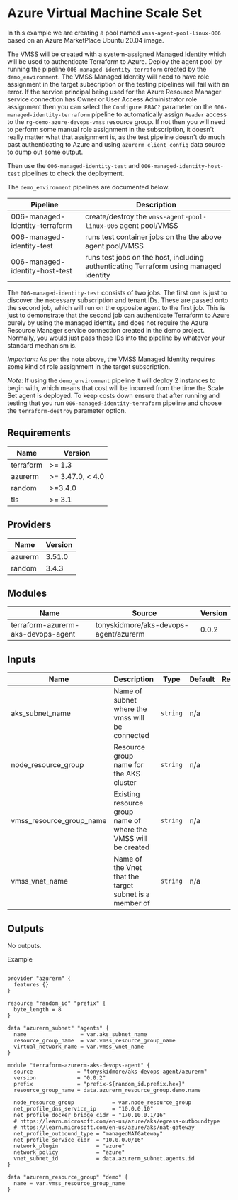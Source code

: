 # Azure Virtual Machine Scale Set

In this example we are creating a pool named `vmss-agent-pool-linux-006` based on an Azure MarketPlace Ubuntu 20.04 image.

The VMSS will be created with a system-assigned
[Managed Identity](https://devblogs.microsoft.com/devops/demystifying-service-principals-managed-identities/)
which will be used to authenticate Terraform to Azure.
Deploy the agent pool by running the pipeline `006-managed-identity-terraform` created by the `demo_environment`.
The VMSS Managed Identity will need to have role assignment in the target subscription or the testing pipelines
will fail with an error.  If the service principal being used for the Azure Resource Manager service connection
has Owner or User Access Administrator role assignment then you can select the `Configure RBAC?` parameter
on the `006-managed-identity-terraform` pipeline to automatically assign `Reader` access to the `rg-demo-azure-devops-vmss`
resource group.  If not then you will need to perform some manual role assignment in the subscription, it doesn't
really matter what that assignment is, as the test pipeline doesn't do much past authenticating to Azure
and using `azurerm_client_config` data source to dump out some output.

Then use the `006-managed-identity-test` and `006-managed-identity-host-test` pipelines to check the deployment.

The `demo_environment` pipelines are documented below.

| Pipeline                        | Description                                                                              |
|---------------------------------|------------------------------------------------------------------------------------------|
| 006-managed-identity-terraform  | create/destroy the `vmss-agent-pool-linux-006` agent pool/VMSS                           |
| 006-managed-identity-test       | runs test container jobs on the the above agent pool/VMSS                                |
| 006-managed-identity-host-test  | runs test jobs on the host, including authenticating Terraform using managed identity    |

The `006-managed-identity-test` consists of two jobs. The first one is just to discover the necessary subscription and tenant IDs.
These are passed onto the second job, which will run on the opposite agent to the first job.
This is just to demonstrate that the second job can authenticate Terraform to Azure purely by using the managed identity and does not
require the Azure Resource Manager service connection created in the demo project.
Normally, you would just pass these IDs into the pipeline by whatever your standard mechanism is.

_Important:_  As per the note above, the VMSS Managed Identity requires some kind of role assignment in the target subscription.

_Note_:
If using the `demo_environment` pipeline it will deploy 2 instances to begin with, which means that cost will be incurred from the time the Scale Set agent is deployed.
To keep costs down ensure that after running and testing that you run `006-managed-identity-terraform` pipeline and choose the `terraform-destroy` parameter option.


<!-- BEGIN_TF_DOCS -->

## Requirements

| Name | Version |
|------|---------|
| terraform | >= 1.3 |
| azurerm | >= 3.47.0, < 4.0 |
| random | >=3.4.0 |
| tls | >= 3.1 |
## Providers

| Name | Version |
|------|---------|
| azurerm | 3.51.0 |
| random | 3.4.3 |
## Modules

| Name | Source | Version |
|------|--------|---------|
| terraform-azurerm-aks-devops-agent | tonyskidmore/aks-devops-agent/azurerm | 0.0.2 |
## Inputs

| Name | Description | Type | Default | Required |
|------|-------------|------|---------|:--------:|
| aks\_subnet\_name | Name of subnet where the vmss will be connected | `string` | n/a | yes |
| node\_resource\_group | Resource group name for the AKS cluster | `string` | n/a | yes |
| vmss\_resource\_group\_name | Existing resource group name of where the VMSS will be created | `string` | n/a | yes |
| vmss\_vnet\_name | Name of the Vnet that the target subnet is a member of | `string` | n/a | yes |
## Outputs

No outputs.

Example

```hcl

provider "azurerm" {
  features {}
}

resource "random_id" "prefix" {
  byte_length = 8
}

data "azurerm_subnet" "agents" {
  name                 = var.aks_subnet_name
  resource_group_name  = var.vmss_resource_group_name
  virtual_network_name = var.vmss_vnet_name
}

module "terraform-azurerm-aks-devops-agent" {
  source              = "tonyskidmore/aks-devops-agent/azurerm"
  version             = "0.0.2"
  prefix              = "prefix-${random_id.prefix.hex}"
  resource_group_name = data.azurerm_resource_group.demo.name

  node_resource_group            = var.node_resource_group
  net_profile_dns_service_ip     = "10.0.0.10"
  net_profile_docker_bridge_cidr = "170.10.0.1/16"
  # https://learn.microsoft.com/en-us/azure/aks/egress-outboundtype
  # https://learn.microsoft.com/en-us/azure/aks/nat-gateway
  net_profile_outbound_type = "managedNATGateway"
  net_profile_service_cidr  = "10.0.0.0/16"
  network_plugin            = "azure"
  network_policy            = "azure"
  vnet_subnet_id            = data.azurerm_subnet.agents.id
}

data "azurerm_resource_group" "demo" {
  name = var.vmss_resource_group_name
}
```
<!-- END_TF_DOCS -->
